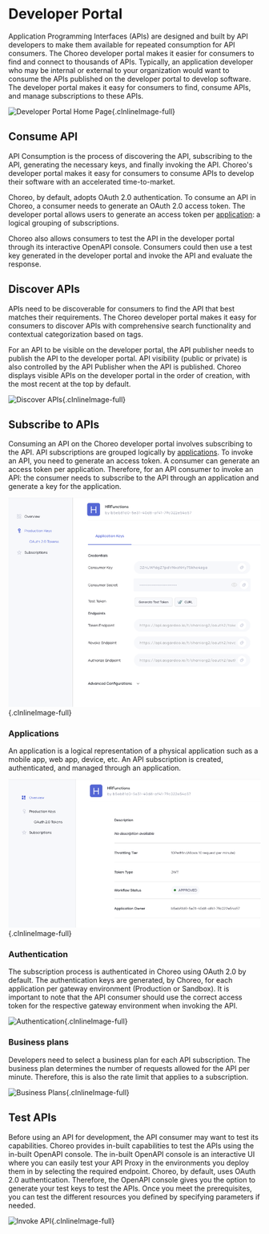 # Developer Portal

Application Programming Interfaces (APIs) are designed and built by API developers to make them available for repeated consumption for API consumers. The Choreo developer portal makes it easier for consumers to find and connect to thousands of APIs. Typically, an application developer who may be internal or external to your organization would want to consume the APIs published on the developer portal to develop software. The developer portal makes it easy for consumers to find, consume APIs, and manage subscriptions to these APIs. 

![Developer Portal Home Page](../assets/img/api-management/developer-portal-home-page.png){.cInlineImage-full}

## Consume API

API Consumption is the process of discovering the API, subscribing to the API, generating the necessary keys, and finally invoking the API. Choreo's developer portal makes it easy for consumers to consume APIs to develop their software with an accelerated time-to-market.

Choreo, by default, adopts OAuth 2.0 authentication. To consume an API in Choreo, a consumer needs to generate an OAuth 2.0 access token. The developer portal allows users to generate an access token per [application](#applications): a logical grouping of subscriptions. 

Choreo also allows consumers to test the API in the developer portal through its interactive OpenAPI console. Consumers could then use a test key generated in the developer portal and invoke the API and evaluate the response. 

## Discover APIs

APIs need to be discoverable for consumers to find the API that best matches their requirements. The Choreo developer portal makes it easy for consumers to discover APIs with comprehensive search functionality and contextual categorization based on tags. 

For an API to be visible on the developer portal, the API publisher needs to publish the API to the developer portal. API visibility (public or private) is also controlled by the API Publisher when the API is published. Choreo displays visible APIs on the developer portal in the order of creation, with the most recent at the top by default. 

![Discover APIs](../assets/img/api-management/api-discovery.png){.cInlineImage-full}

## Subscribe to APIs

Consuming an API on the Choreo developer portal involves subscribing to the API. API subscriptions are grouped logically by [applications](#applications). To invoke an API, you need to generate an access token. A consumer can generate an access token per application. Therefore, for an API consumer to invoke an API: the consumer needs to subscribe to the API through an application and generate a key for the application. 

![Discover APIs](../assets/img/api-management/subscription.png){.cInlineImage-full}

### Applications
An application is a logical representation of a physical application such as a mobile app, web app, device, etc. An API subscription is created, authenticated, and managed through an application.

![Applications](../assets/img/api-management/applications.png){.cInlineImage-full}

### Authentication
The subscription process is authenticated in Choreo using OAuth 2.0 by default. The authentication keys are generated, by Choreo, for each application per gateway environment (Production or Sandbox). It is important to note that the API consumer should use the correct access token for the respective gateway environment when invoking the API.

![Authentication](../assets/img/api-management/authentication.png){.cInlineImage-full}

### Business plans
Developers need to select a business plan for each API subscription. The business plan determines the number of requests allowed for the API per minute. Therefore, this is also the rate limit that applies to a subscription.

![Business Plans](../assets/img/api-management/business-plans.png){.cInlineImage-full}

## Test APIs
Before using an API for development, the API consumer may want to test its capabilities. Choreo provides in-built capabilities to test the APIs using the in-built OpenAPI console. The in-built OpenAPI console is an interactive UI where you can easily test your API Proxy in the environments you deploy them in by selecting the required endpoint. Choreo, by default, uses OAuth 2.0 authentication. Therefore, the OpenAPI console gives you the option to generate your test keys to test the APIs. Once you meet the prerequisites, you can test the different resources you defined by specifying parameters if needed. 

![Invoke API](../assets/img/api-management/invoke-api.png){.cInlineImage-full}



